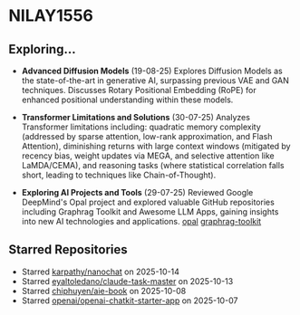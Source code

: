 # NILAY1556

## Exploring...
- **Advanced Diffusion Models** (19-08-25)
  Explores Diffusion Models as the state-of-the-art in generative AI, surpassing previous VAE and GAN techniques. Discusses Rotary Positional Embedding (RoPE) for enhanced positional understanding within these models.

- **Transformer Limitations and Solutions** (30-07-25)
  Analyzes Transformer limitations including: quadratic memory complexity (addressed by sparse attention, low-rank approximation, and Flash Attention), diminishing returns with large context windows (mitigated by recency bias, weight updates via MEGA, and selective attention like LaMDA/CEMA), and reasoning tasks (where statistical correlation falls short, leading to techniques like Chain-of-Thought).

- **Exploring AI Projects and Tools** (29-07-25)
  Reviewed Google DeepMind's Opal project and explored valuable GitHub repositories including Graphrag Toolkit and Awesome LLM Apps, gaining insights into new AI technologies and applications.
  [opal](https://opal.withgoogle.com/)
  [graphrag-toolkit](https://github.com/awslabs/graphrag-toolkit)

## Starred Repositories
- Starred [karpathy/nanochat](https://github.com/karpathy/nanochat) on 2025-10-14
- Starred [eyaltoledano/claude-task-master](https://github.com/eyaltoledano/claude-task-master) on 2025-10-13
- Starred [chiphuyen/aie-book](https://github.com/chiphuyen/aie-book) on 2025-10-08
- Starred [openai/openai-chatkit-starter-app](https://github.com/openai/openai-chatkit-starter-app) on 2025-10-07

